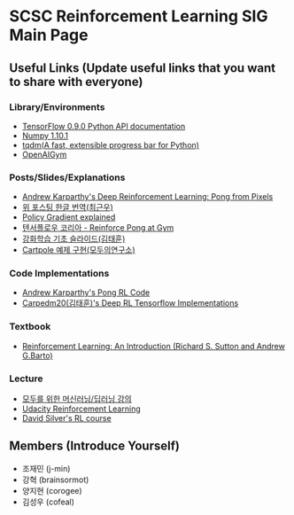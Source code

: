 # SCSC Reinforcement Learning SIG Main Page

## Useful Links (Update useful links that you want to share with everyone)

### Library/Environments
- [TensorFlow 0.9.0 Python API documentation](https://www.tensorflow.org/versions/r0.9/api_docs/python/index.html)
- [Numpy 1.10.1](http://docs.scipy.org/doc/numpy-1.10.1/genindex.html)
- [tqdm(A fast, extensible progress bar for Python)](https://github.com/tqdm/tqdm)
- [OpenAIGym](https://gym.openai.com/)

### Posts/Slides/Explanations
- [Andrew Karparthy's Deep Reinforcement Learning: Pong from Pixels](http://karpathy.github.io/2016/05/31/rl/)
- [위 포스팅 한글 번역(최근우)](http://keunwoochoi.blogspot.kr/2016/06/andrej-karpathy.html?m=1)
- [Policy Gradient explained](http://mlg.eng.cam.ac.uk/rowan/files/rl/PolicyGradientMatejAnnotations.pdf)
- [텐서플로우 코리아 - Reinforce Pong at Gym](https://tensorflowkorea.wordpress.com/2016/07/13/reinforce-pong-at-gym/)
- [강화학습 기초 슬라이드(김태훈)](http://www.slideshare.net/carpedm20/reinforcement-learning-an-introduction-64037079)
- [Cartpole 예제 구현(모두의연구소)](http://www.modulabs.co.kr/RL_library/4225)

### Code Implementations
- [Andrew Karparthy's Pong RL Code](https://gist.github.com/karpathy/a4166c7fe253700972fcbc77e4ea32c5)
- [Carpedm20(김태훈)'s Deep RL Tensorflow Implementations](https://github.com/carpedm20/deep-rl-tensorflow)

### Textbook
- [Reinforcement Learning: An Introduction (Richard S. Sutton and Andrew G.Barto)](http://webdocs.cs.ualberta.ca/~sutton/book/ebook/the-book.html)

### Lecture
- [모두를 위한 머신러닝/딥러닝 강의](https://hunkim.github.io/ml)
- [Udacity Reinforcement Learning](https://www.udacity.com/course/machine-learning-reinforcement-learning--ud820)
- [David Silver's RL course](http://www0.cs.ucl.ac.uk/staff/d.silver/web/Teaching.html)

## Members (Introduce Yourself)
- 조재민 (j-min)
- 강혁 (brainsormot)
- 양지현 (corogee)
- 김성우 (cofeal)
